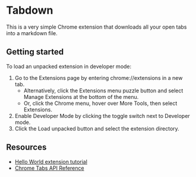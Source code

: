 # Tabdown

This is a very simple Chrome extension that downloads all your open tabs into a markdown file.

## Getting started

To load an unpacked extension in developer mode:

1. Go to the Extensions page by entering chrome://extensions in a new tab.
    - Alternatively, click the Extensions menu puzzle button and select Manage Extensions at the bottom of the menu.
    - Or, click the Chrome menu, hover over More Tools, then select Extensions.
1. Enable Developer Mode by clicking the toggle switch next to Developer mode.
1. Click the Load unpacked button and select the extension directory.

## Resources
- [Hello World extension tutorial](https://developer.chrome.com/docs/extensions/get-started/tutorial/hello-world)
- [Chrome Tabs API Reference](https://developer.chrome.com/docs/extensions/reference/api/tabs)

